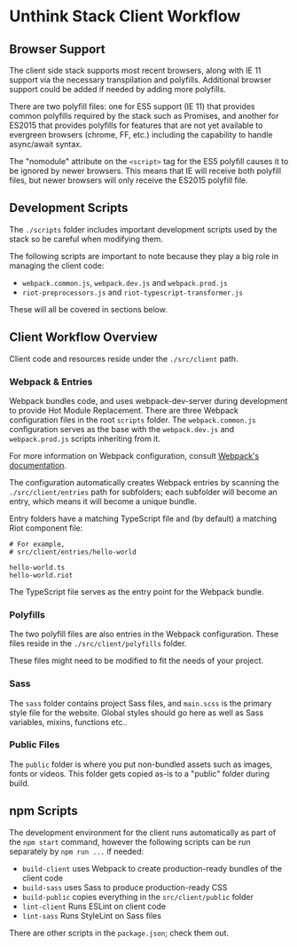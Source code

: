 # Unthink Stack Client Workflow

## Browser Support

The client side stack supports most recent browsers, along with IE 11 support
via the necessary transpilation and polyfills. Additional browser support could
be added if needed by adding more polyfills.

There are two polyfill files: one for ES5 support (IE 11) that provides common
polyfills required by the stack such as Promises, and another for ES2015 that
provides polyfills for features that are not yet available to evergreen
browsers (chrome, FF, etc.) including the capability to handle async/await
syntax.

The "nomodule" attribute on the `<script>` tag for the ES5 polyfill causes it
to be ignored by newer browsers. This means that IE will receive both polyfill
files, but newer browsers will only receive the ES2015 polyfill file.

## Development Scripts

The `./scripts` folder includes important development scripts used by the stack
so be careful when modifying them.

The following scripts are important to note because they play a big role in
managing the client code:

- `webpack.common.js`, `webpack.dev.js` and `webpack.prod.js`
- `riot-preprocessors.js` and `riot-typescript-transformer.js`

These will all be covered in sections below.

## Client Workflow Overview

Client code and resources reside under the `./src/client` path.

### Webpack & Entries

Webpack bundles code, and uses webpack-dev-server during development to provide
Hot Module Replacement. There are three Webpack configuration files in the root
`scripts` folder. The `webpack.common.js` configuration serves as the base with
the `webpack.dev.js` and `webpack.prod.js` scripts inheriting from
it.

For more information on Webpack configuration, consult
[Webpack's documentation](https://webpack.js.org/concepts/).

The configuration automatically creates Webpack entries by scanning the
`./src/client/entries` path for subfolders; each subfolder will become an
entry, which means it will become a unique bundle.

Entry folders have a matching TypeScript file and (by default) a matching Riot
component file:

    # For example, 
    # src/client/entries/hello-world
    
    hello-world.ts
    hello-world.riot

The TypeScript file serves as the entry point for the Webpack bundle.

### Polyfills

The two polyfill files are also entries in the Webpack configuration. These
files reside in the `./src/client/polyfills` folder.

These files might need to be modified to fit the needs of your project.

### Sass

The `sass` folder contains project Sass files, and `main.scss` is
the primary style file for the website. Global styles should go here as well as
Sass variables, mixins, functions etc..

### Public Files

The `public` folder is where you put non-bundled assets such as images, fonts
or videos. This folder gets copied as-is to a "public" folder during build.

## npm Scripts

The development environment for the client runs automatically as part of the
`npm start` command, however the following scripts can be run separately by
`npm run ...` if needed:

- `build-client` uses Webpack to create production-ready bundles of the client code
- `build-sass` uses Sass to produce production-ready CSS
- `build-public` copies everything in the `src/client/public` folder
- `lint-client` Runs ESLint on client code
- `lint-sass` Runs StyleLint on Sass files

There are other scripts in the `package.json`; check them out.

